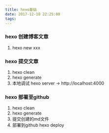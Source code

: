 ```yaml
---
title: hexo基础
date: 2017-12-18 22:25:00
tags:
---
```

### hexo 创建博客文章

 1. hexo new xxx


### hexo 提交文章

 1. hexo clean
 2. hexo generate
 3. 本地调试 hexo server   ->  http://localhost:4000
 
 ### hexo 部署至github
 
  1. hexo clean
  2. hexo generate
  3. 提交创建的md文件
  4. 部署到github hexo deploy
 

 

 

